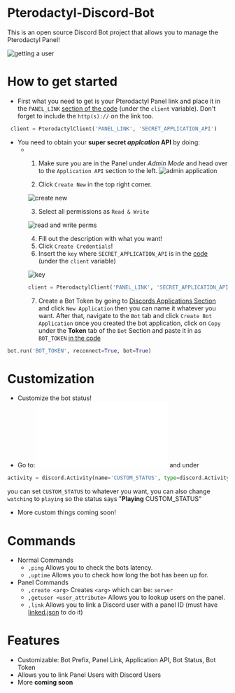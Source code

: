 # Pterodactyl-Discord-Bot
This is an open source Discord Bot project that allows you to manage the Pterodactyl Panel!

![getting a user](https://gyazo.com/b3153aa8ecbf2c006ad4ca7cc9163c04.gif)


# How to get started
- First what you need to get is your Pterodactyl Panel link and place it in the `PANEL_LINK` [section of the code](/bot.py) (under the `client` variable). Don't forget to include the `http(s)://` on the link too.
```py
 client = PterodactylClient('PANEL_LINK', 'SECRET_APPLICATION_API')
 ```
- You need to obtain your **super secret _applcation_ API** by doing: 
  - 1. Make sure you are in the Panel under _Admin Mode_ and head over to the `Application API` section to the left.
  ![admin application](https://gyazo.com/67b15ab1b11873fdae02f7038f47d8d2.gif)
  
    2. Click `Create New` in the top right corner. 
    
    ![create new](https://i.gyazo.com/c3ca37f6c68338ffc23d4626fe810c3e.png)
    
    3. Select all permissions as `Read & Write` 
    
    ![read and write perms](https://gyazo.com/b75fa03ff5d44d37683670ab13ba2f0b.png)
    
    4. Fill out the description with what you want!
    5. Click `Create Credentials`!
    6. Insert the `key` where `SECRET_APPLICATION_API` is in the [code](/bot.py) (under the `client` variable)
    
    ![key](https://i.gyazo.com/819203a317365427348c6fad677ef6a6.png)
    ```py
    client = PterodactylClient('PANEL_LINK', 'SECRET_APPLICATION_API')
    ```
    7. Create a Bot Token by going to [Discords Applications Section](https://discord.com/developers/applications) and click `New Application` then you can name it whatever you want. After that, navigate to the `Bot` tab and click `Create Bot Application` once you created the bot application, click on ``Copy`` under the **Token** tab of the `Bot` Section and paste it in as ``BOT_TOKEN`` [in the code](/bot.py)
 ```py
 bot.run('BOT_TOKEN', reconnect=True, bot=True)
 ```
    
# Customization
- Customize the bot status!
 - Go to: ![the code](/bot.py) and under
 ```py
 activity = discord.Activity(name='CUSTOM_STATUS', type=discord.ActivityType.watching)
 ```
 you can set `CUSTOM_STATUS` to whatever you want, you can also change `watching` to `playing` so the status says "**Playing** CUSTOM_STATUS"
- More custom things coming soon!


# Commands
- Normal Commands
  - `,ping` Allows you to check the bots latency.
  - `,uptime` Allows you to check how long the bot has been up for.
- Panel Commands
  - `,create <arg>` Creates `<arg>` which can be: `server`
  - `,getuser <user_attribute>` Allows you to lookup users on the panel.
  - `,link` Allows you to link a Discord user with a panel ID (must have [linked.json](/linked.json) to do it)
# Features
- Customizable: Bot Prefix, Panel Link, Application API, Bot Status, Bot Token
- Allows you to link Panel Users with Discord Users
- More **coming soon**
